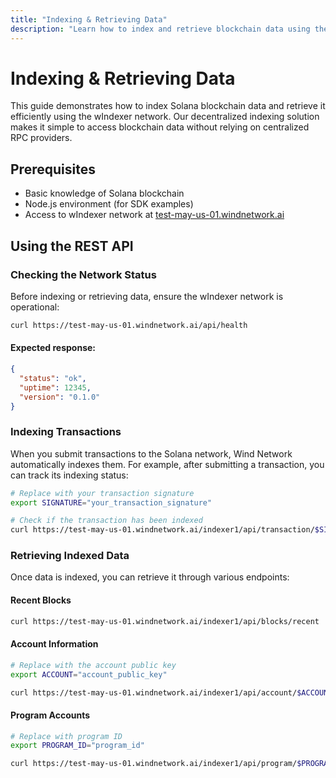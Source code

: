 ```yaml
---
title: "Indexing & Retrieving Data"
description: "Learn how to index and retrieve blockchain data using the wIndexer network"
---
```


# Indexing & Retrieving Data

This guide demonstrates how to index Solana blockchain data and retrieve it efficiently using the wIndexer network. Our decentralized indexing solution makes it simple to access blockchain data without relying on centralized RPC providers.

## Prerequisites

- Basic knowledge of Solana blockchain
- Node.js environment (for SDK examples)
- Access to wIndexer network at [test-may-us-01.windnetwork.ai](https://test-may-us-01.windnetwork.ai)

## Using the REST API

### Checking the Network Status

Before indexing or retrieving data, ensure the wIndexer network is operational:

```bash
curl https://test-may-us-01.windnetwork.ai/api/health
```

#### Expected response:
```json
{
  "status": "ok",
  "uptime": 12345,
  "version": "0.1.0"
}
```

### Indexing Transactions
When you submit transactions to the Solana network, Wind Network automatically indexes them. For example, after submitting a transaction, you can track its indexing status:
```bash
# Replace with your transaction signature
export SIGNATURE="your_transaction_signature"

# Check if the transaction has been indexed
curl https://test-may-us-01.windnetwork.ai/indexer1/api/transaction/$SIGNATURE
```

### Retrieving Indexed Data
Once data is indexed, you can retrieve it through various endpoints:
#### Recent Blocks
```bash
curl https://test-may-us-01.windnetwork.ai/indexer1/api/blocks/recent
```
#### Account Information
```bash
# Replace with the account public key
export ACCOUNT="account_public_key"

curl https://test-may-us-01.windnetwork.ai/indexer1/api/account/$ACCOUNT
```
#### Program Accounts
```bash
# Replace with program ID
export PROGRAM_ID="program_id"

curl https://test-may-us-01.windnetwork.ai/indexer1/api/program/$PROGRAM_ID/accounts
```
